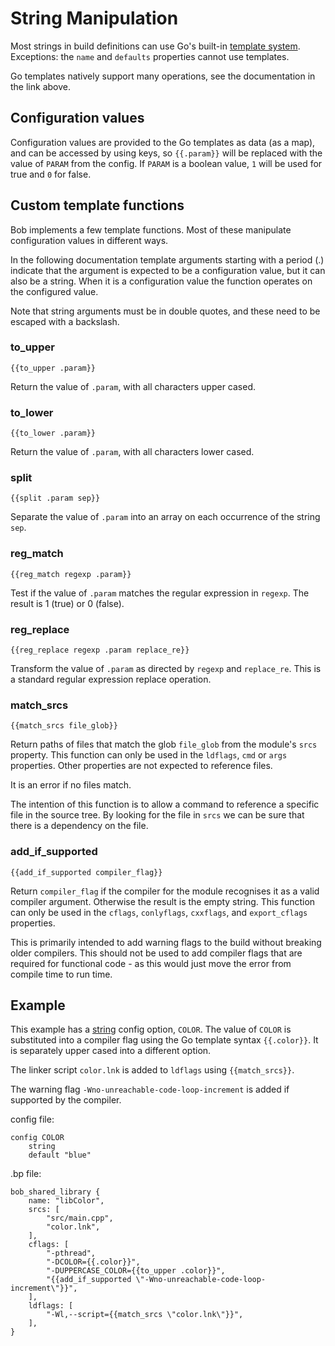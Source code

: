 String Manipulation
===================

Most strings in build definitions can use Go's built-in
[template system](https://golang.org/pkg/text/template/). Exceptions:
the `name` and `defaults` properties cannot use templates.

Go templates natively support many operations, see the documentation
in the link above.

## Configuration values

Configuration values are provided to the Go templates as data (as a
map), and can be accessed by using keys, so `{{.param}}` will be
replaced with the value of `PARAM` from the config. If `PARAM` is a
boolean value, `1` will be used for true and `0` for false.

## Custom template functions

Bob implements a few template functions. Most of these manipulate
configuration values in different ways.

In the following documentation template arguments starting with a
period (.) indicate that the argument is expected to be a
configuration value, but it can also be a string. When it is a
configuration value the function operates on the configured value.

Note that string arguments must be in double quotes, and these need to
be escaped with a backslash.

### to_upper

    {{to_upper .param}}

Return the value of `.param`, with all characters upper cased.

### to_lower

    {{to_lower .param}}

Return the value of `.param`, with all characters lower cased.

### split

    {{split .param sep}}

Separate the value of `.param` into an array on each occurrence of the
string `sep`.

### reg_match

    {{reg_match regexp .param}}

Test if the value of `.param` matches the regular expression in
`regexp`. The result is 1 (true) or 0 (false).

### reg_replace

    {{reg_replace regexp .param replace_re}}

Transform the value of `.param` as directed by `regexp` and
`replace_re`. This is a standard regular expression replace operation.

### match_srcs

    {{match_srcs file_glob}}

Return paths of files that match the glob `file_glob` from the
module's `srcs` property. This function can only be used in the
`ldflags`, `cmd` or `args` properties. Other properties are not
expected to reference files.

It is an error if no files match.

The intention of this function is to allow a command to reference a
specific file in the source tree. By looking for the file in `srcs` we
can be sure that there is a dependency on the file.

### add_if_supported

    {{add_if_supported compiler_flag}}

Return `compiler_flag` if the compiler for the module recognises it as
a valid compiler argument. Otherwise the result is the empty string.
This function can only be used in the `cflags`, `conlyflags`,
`cxxflags`, and `export_cflags` properties.

This is primarily intended to add warning flags to the build without
breaking older compilers. This should not be used to add compiler
flags that are required for functional code - as this would just move
the error from compile time to run time.

## Example

This example has a [string](config_system.md#strings) config option,
`COLOR`. The value of `COLOR` is substituted into a compiler flag
using the Go template syntax `{{.color}}`. It is separately upper
cased into a different option.

The linker script `color.lnk` is added to `ldflags` using `{{match_srcs}}`.

The warning flag `-Wno-unreachable-code-loop-increment` is added if
supported by the compiler.

config file:
```
config COLOR
	string
	default "blue"
```

.bp file:
```bp
bob_shared_library {
    name: "libColor",
    srcs: [
        "src/main.cpp",
        "color.lnk",
    ],
    cflags: [
        "-pthread",
        "-DCOLOR={{.color}}",
        "-DUPPERCASE_COLOR={{to_upper .color}}",
        "{{add_if_supported \"-Wno-unreachable-code-loop-increment\"}}",
    ],
    ldflags: [
        "-Wl,--script={{match_srcs \"color.lnk\"}}",
    ],
}
```
